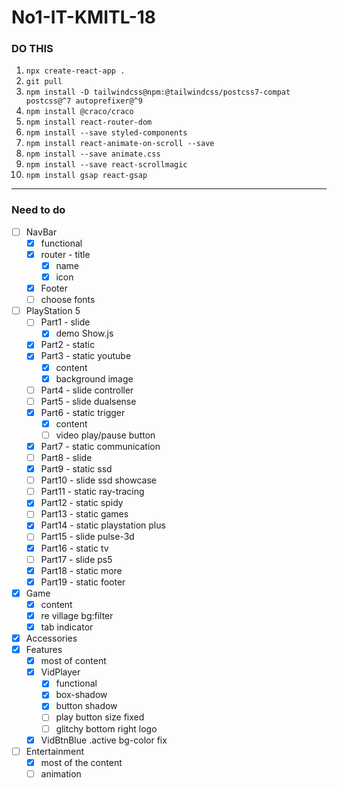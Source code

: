 # No1-IT-KMITL-18

### DO THIS

1. `npx create-react-app .` 
2. `git pull`
3. `npm install -D tailwindcss@npm:@tailwindcss/postcss7-compat postcss@^7 autoprefixer@^9`
4. `npm install @craco/craco`
5. `npm install react-router-dom`
6. `npm install --save styled-components`
7. `npm install react-animate-on-scroll --save`
8. `npm install --save animate.css`
9. `npm install --save react-scrollmagic`
10. `npm install gsap react-gsap`

---
### Need to do
- [ ] NavBar
    - [x] functional
    - [x] router - title
        - [x] name
        - [x] icon
    - [x] Footer
    - [ ] choose fonts
- [ ] PlayStation 5
    - [ ] Part1 - slide
        - [x] demo Show.js
    - [x] Part2 - static
    - [x] Part3 - static youtube
        - [x] content
        - [x] background image
    - [ ] Part4 - slide controller
    - [ ] Part5 - slide dualsense
    - [x] Part6 - static trigger
        - [x] content
        - [ ] video play/pause button
    - [x] Part7 - static communication
    - [ ] Part8 - slide
    - [x] Part9 - static ssd
    - [ ] Part10 - slide ssd showcase
    - [ ] Part11 - static ray-tracing
    - [x] Part12 - static spidy
    - [ ] Part13 - static games
    - [x] Part14 - static playstation plus
    - [ ] Part15 - slide pulse-3d
    - [x] Part16 - static tv
    - [ ] Part17 - slide ps5
    - [x] Part18 - static more
    - [x] Part19 - static footer
- [x] Game
    - [x] content
    - [x] re village bg:filter
    - [x] tab indicator
- [x] Accessories
- [x] Features
    - [x] most of content
    - [x] VidPlayer
        - [x] functional
        - [x] box-shadow
        - [x] button shadow
        - [ ] play button size fixed
        - [ ] glitchy bottom right logo
    - [x] VidBtnBlue .active bg-color fix
- [ ] Entertainment
    - [x] most of the content
    - [ ] animation
